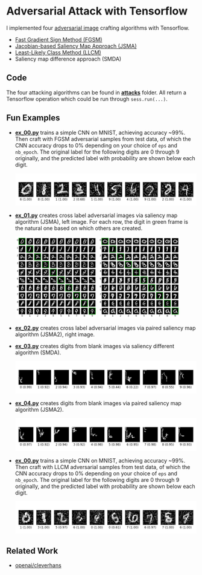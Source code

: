 Adversarial Attack with Tensorflow
==================================

I implemented
four
[adversarial image](http://karpathy.github.io/2015/03/30/breaking-convnets/) crafting
algorithms with Tensorflow.

- [Fast Gradient Sign Method (FGSM)](https://arxiv.org/abs/1412.6572)
- [Jacobian-based Saliency Map Approach (JSMA)](https://arxiv.org/abs/1511.07528)
- [Least-Likely Class Method (LLCM)](https://arxiv.org/abs/1607.02533)
- Saliency map difference approach (SMDA)

## Code ##

The four attacking algorithms can be found in [**attacks**](./attacks)
folder.  All return a Tensorflow operation which could be run through
`sess.run(...)`.

## Fun Examples ##

- [**ex_00.py**](./ex_00.py) trains a simple CNN on MNIST, achieving
  accuracy ~99%.  Then craft with FGSM adversarial samples from test
  data, of which the CNN accuracy drops to 0% depending on your choice
  of `eps` and `nb_epoch`.  The original label for the following
  digits are 0 through 9 originally, and the predicted label with
  probability are shown below each digit.

    ![ex_00](./img/ex_00.png?raw=true "fgsm digits")

- [**ex_01.py**](./ex_01.py) creates cross label adversarial images
  via saliency map algorithm (JSMA), left image.  For each row, the
  digit in green frame is the natural one based on which others are
  created.

    <img src="./img/ex_01.png" width="45%">
    <img src="./img/ex_02.png" width="45%">

- [**ex_02.py**](./ex_02.py) creates cross label adversarial images
  via paired saliency map algorithm (JSMA2), right image.

- [**ex_03.py**](./ex_03.py) creates digits from blank images via
  saliency different algorithm (SMDA).

    ![ex_03](./img/ex_03.png?raw=true "digits from scratch")

- [**ex_04.py**](./ex_04.py) creates digits from blank images via
  paired saliency map algorithm (JSMA2).

    ![ex_04](./img/ex_04.png?raw=true "digits from scratch")

- [**ex_00.py**](./ex_00.py) trains a simple CNN on MNIST, achieving
  accuracy ~99%.  Then craft with LLCM adversarial samples from test
  data, of which the CNN accuracy drops to 0% depending on your choice
  of `eps` and `nb_epoch`.  The original label for the following
  digits are 0 through 9 originally, and the predicted label with
  probability are shown below each digit.

    ![ex_05](./img/ex_05.png?raw=true "llcm digits")

## Related Work ##

- [openai/cleverhans](https://github.com/openai/cleverhans)
